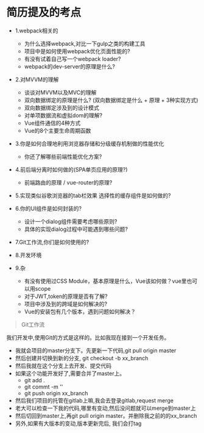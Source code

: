 # 简历提及的考点

- 1.webpack相关的
    + 为什么选择webpack,对比一下gulp之类的构建工具
    + 项目中是如何使用webpack优化页面性能的?
    + 有没有试着自己写一个webpack loader?
    + webpack的dev-server的原理是什么?
    

- 2.对MVVM的理解
    + 谈谈对MVVM以及MVC的理解
    + 双向数据绑定的原理是什么? (双向数据绑定是什么 + 原理 + 3种实现方式)
    + 双向数据绑定涉及到的设计模式
    + 对单项数据流和虚拟dom的理解?
    + Vue组件通信的4种方式
    + Vue的8个主要生命周期函数
    
- 3.你是如何合理地利用浏览器存储和分级缓存机制做的性能优化
    + 你还了解哪些前端性能优化方案?
    

- 4.前后端分离时如何做的(SPA单页应用的原理?)
    + 前端路由的原理 / vue-router的原理?
    
- 5.实现类似谷歌浏览器的tab栏效果  选择性的缓存组件是如何做的?

- 6.你的UI组件是如何封装的?
    + 设计一个dialog组件需要考虑哪些原则?
    + 具体的实现dialog过程中可能遇到哪些问题?
    
- 7.Git工作流,你们是如何使用的?

- 8.开发环境

- 9.杂
    + 有没有使用过CSS Module，基本原理是什么，Vue该如何做？vue里也可以用scope
    + 对于JWT,token的原理是否有了解?   
    + 项目中涉及到的跨域是如何解决的?
    + Vue的安装包有几个版本，遇到问题如何解决？ 

> Git工作流

我们开发中,使用Git的方式是这样的。比如我现在接到一个开发任务。
- 我就会项目的master分支下。先更新一下代码,git pull origin master
- 然后创建并切换到新的分支, git checkout -b xx_branch
- 然后我就在这个分支上去开发、提交代码
- 如果这个功能开发好了,需要合并了master上。
    + git add .
    + git commt -m ''
    + git push origin xx_branch
- 然后我们项目的托管在gitlab上嘛,我会去登录gitlab,request merge
- 老大可以检查一下我的代码,哪里有变动,然后没问题就可以merge到master上
- 然后切回到master上,再git pull origin master。并删除我之前的的xx_branch
- 另外,如果有大版本的变动,版本更新完后, 我们会打tag  